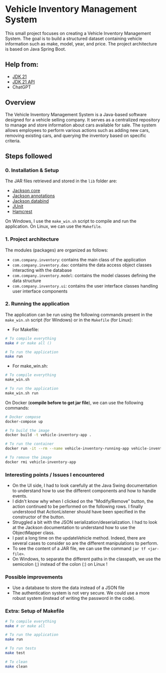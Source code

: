 # Vehicle Inventory Management System

This small project focuses on creating a Vehicle Inventory Management System. The goal is to build a structured dataset containing vehicle information such as make, model, year, and price. The project architecture is based on Java Spring Boot.

## Help from:

- [JDK 21](https://docs.oracle.com/en/java/javase/21/)
- [JDK 21 API](https://docs.oracle.com/en/java/javase/21/docs/api/index.html)
- ChatGPT

## Overview

The Vehicle Inventory Management System is a Java-based software designed for a vehicle selling company. It serves as a centralized repository to manage and store information about cars available for sale. The system allows employees to perform various actions such as adding new cars, removing existing cars, and querying the inventory based on specific criteria.

## Steps followed

### 0. Installation & Setup

The JAR files retrieved and stored in the `lib` folder are:

- [Jackson core](https://repo1.maven.org/maven2/com/fasterxml/jackson/core/jackson-core/2.14.0/jackson-core-2.14.0.jar)
- [Jackson annotations](https://repo1.maven.org/maven2/com/fasterxml/jackson/core/jackson-annotations/2.14.0/jackson-annotations-2.14.0.jar)
- [Jackson databind](https://repo1.maven.org/maven2/com/fasterxml/jackson/core/jackson-databind/2.14.0/jackson-databind-2.14.0.jar)
- [JUnit](https://repo1.maven.org/maven2/junit/junit/4.13.2/junit-4.13.2.jar)
- [Hamcrest](https://repo1.maven.org/maven2/org/hamcrest/hamcrest-core/1.3/hamcrest-core-1.3.jar)

On Windows, I use the `make_win.sh` script to compile and run the application. On Linux, we can use the `Makefile`.

### 1. Project architecture

The modules (packages) are organized as follows:

- `com.company.inventory`: contains the main class of the application
- `com.company.inventory.dao`: contains the data access object classes interacting with the database
- `com.company.inventory.model`: contains the model classes defining the data structure
- `com.company.inventory.ui`: contains the user interface classes handling user interface components

### 2. Running the application

The application can be run using the following commands present in the `make_win.sh` script (for Windows) or in the `Makefile` (for Linux):

- For Makefile:

```bash
# To compile everything
make # or make all ()

# To run the application
make run
```

- For make_win.sh:

```bash
# To compile everything
make_win.sh

# To run the application
make_win.sh run
```

On Docker (**compile before to get jar file**), we can use the following commands:

```bash
# Docker compose
docker-compose up

# To build the image
docker build -t vehicle-inventory-app .

# To run the container
docker run -it --rm --name vehicle-inventory-running-app vehicle-inventory-app

# To remove the image
docker rmi vehicle-inventory-app
```

### Interesting points / Issues I encountered

- On the UI side, I had to look carefully at the Java Swing documentation to understand how to use the different components and how to handle events.
- I didn't know why when I clicked on the "Modify/Remove" button, the action continued to be performed on the following rows. I finally understood that ActionListener should have been specified in the constructor of the button.
- Struggled a bit with the JSON serialization/deserialization. I had to look at the Jackson documentation to understand how to use the ObjectMapper class.
- I past a long time on the updateVehicle method. Indeed, there are several cases to consider so are the different manipulations to perform.
- To see the content of a JAR file, we can use the command `jar tf <jar-file>`.
- On Windows, to separate the different paths in the classpath, we use the semicolon (;) instead of the colon (:) on Linux !

### Possible improvements

- Use a database to store the data instead of a JSON file
- The authentication system is not very secure. We could use a more robust system (instead of writing the password in the code).

### Extra: Setup of Makefile

```bash
# To compile everything
make # or make all

# To run the application
make run

# To run tests
make test

# To clean
make clean
```

